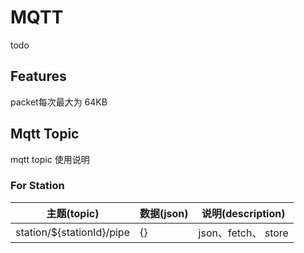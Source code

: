 # MQTT
todo

## Features
packet每次最大为 64KB

## Mqtt Topic
mqtt topic 使用说明

### For Station
主题(topic) | 数据(json) | 说明(description)
----------------- | ------------------ | ------------------
station/${stationId}/pipe | {} | json、fetch、 store

